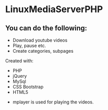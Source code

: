 # LinuxMediaServerPHP

## You can do the following:
 - Download youtube videos
 - Play, pause etc. 
 - Create categories, subpages
 
 Created with:
  - PHP
  - jQuery
  - MySql
  - CSS Bootstrap
  - HTML5

 * mplayer is used for playing the videos.
